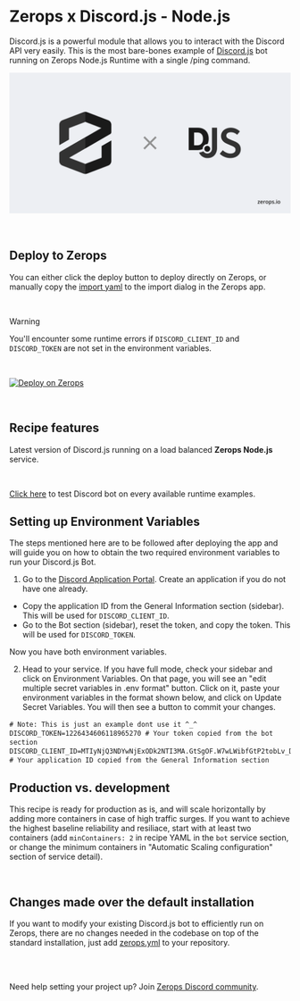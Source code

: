 # Zerops x Discord.js - Node.js

Discord.js is a powerful module that allows you to interact with the Discord API very easily.  This is the most bare-bones example of [Discord.js](https://discord.js.org) bot running on Zerops Node.js Runtime with a single /ping command.

![discordjs](https://github.com/zeropsio/recipe-shared-assets/blob/main/covers/svg/cover-discordjs.svg)

<br/>

## Deploy to Zerops

You can either click the deploy button to deploy directly on Zerops, or manually copy the [import yaml](https://github.com/zeropsio/recipe-discordjs-nodejs/blob/main/zerops-project-import.yml) to the import dialog in the Zerops app.

<br/>

> [!WARNING]
> You'll encounter some runtime errors if `DISCORD_CLIENT_ID` and `DISCORD_TOKEN` are not set in the environment variables.

<br/>

[![Deploy on Zerops](https://github.com/zeropsio/recipe-shared-assets/blob/main/deploy-button/green/deploy-button.svg)](https://app.zerops.io/recipe/discordjs)

<br/>

## Recipe features
Latest version of Discord.js running on a load balanced **Zerops Node.js** service.

<br/>

[Click here](https://app.zerops.io/recipe/discord-nodejs) to test Discord bot on every available runtime examples.

## Setting up Environment Variables

The steps mentioned here are to be followed after deploying the app and will guide you on how to obtain the two required environment variables to run your Discord.js Bot.

1. Go to the [Discord Application Portal](https://discord.com/developers/applications). Create an application if you do not have one already.

- Copy the application ID from the General Information section (sidebar). This will be used for `DISCORD_CLIENT_ID`.
- Go to the Bot section (sidebar), reset the token, and copy the token. This will be used for `DISCORD_TOKEN`.

Now you have both environment variables.

2. Head to your service. If you have full mode, check your sidebar and click on Environment Variables. On that page, you will see an "edit multiple secret variables in .env format" button. Click on it, paste your environment variables in the format shown below, and click on Update Secret Variables. You will then see a button to commit your changes.

```env
# Note: This is just an example dont use it ^_^
DISCORD_TOKEN=1226434606118965270 # Your token copied from the bot section
DISCORD_CLIENT_ID=MTIyNjQ3NDYwNjExODk2NTI3MA.GtSgOF.W7wLWibfGtP2tobLv_DsbFKdjlGmOwzxliTejI # Your application ID copied from the General Information section
```

## Production vs. development
This recipe is ready for production as is, and will scale horizontally by adding more containers in case of high traffic surges. If you want to achieve the highest baseline reliability and resiliace, start with at least two containers (add `minContainers: 2` in recipe YAML in the `bot` service section, or change the minimum containers in "Automatic Scaling configuration" section of service detail).

<br/>

## Changes made over the default installation
If you want to modify your existing Discord.js bot to efficiently run on Zerops, there are no changes needed in the codebase on top of the standard installation, just add [zerops.yml](https://github.com/zeropsio/recipe-discordjs-nodejs/blob/main/zerops.yml) to your repository.

<br/>
<br/>

Need help setting your project up? Join [Zerops Discord community](https://discord.com/invite/WDvCZ54).
